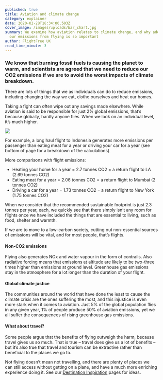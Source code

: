 ```yaml
---
published: true
title: Aviation and climate change
category: explainer
date: 2020-02-28T18:34:00.503Z
cover_image: /images/uploads/bar_chart.jpg
summary: We examine how aviation relates to climate change, and why addressing
  our emissions from flying is so important
author: FlightFree UK
read_time_minute: 3
---
```

### We know that burning fossil fuels is causing the planet to warm, and scientists are agreed that we need to reduce our CO2 emissions if we are to avoid the worst impacts of climate breakdown.

There are lots of things that we as individuals can do to reduce emissions, including changing the way we eat, clothe ourselves and heat our homes. 

Taking a fight can often wipe out any savings made elsewhere. While aviation is said to be responsible for just 2% global emissions, that’s because globally, hardly anyone flies. When we look on an individual level, it’s much higher. 

![](/images/uploads/bar_chart.jpg)

For example, a long haul flight to Indonesia generates more emissions per passenger than eating meat for a year or driving your car for a year (see bottom of page for a breakdown of the calculations).

More comparisons with flight emissions: 

* H﻿eating your home for a year = 2.7 tonnes CO2 = a return flight to LA (2.69 tonnes CO2)
* E﻿ating meat for a year = 2.06 tonnes CO2 = a return flight to Mumbai (2 tonnes CO2)
* D﻿riving a car for a year = 1.73 tonnes CO2 = a return flight to New York (1.75 tonnes CO2)

When we consider that the recommended sustainable footprint is just 2.3 tonnes per year, each, we quickly see that there simply isn’t any room for flights once we have included the things that are essential to living, such as food, shelter and warmth. 

If we are to move to a low-carbon society, cutting out non-essential sources of emissions will be vital, and for most people, that’s flights.

#### Non-CO2 emissions

Flying also generates NOx and water vapour in the form of contrails. Also radiative forcing means that emissions at altitude are likely to be two-three times higher than emissions at ground level. Greenhouse gas emissions stay in the atmosphere for a lot longer than the duration of your flight.

#### Global climate justice

The communities around the world that have done the least to cause the climate crisis are the ones suffering the most, and this injustice is even more stark when it comes to aviation. Just 5% of the global population flies in any given year, 1% of people produce 50% of aviation emissions, yet we all suffer the consequences of rising greenhouse gas emissions. 

#### What about travel?

Some people argue that the benefits of flying outweigh the harm, because travel gives us so much. That is true – travel does give us a lot of benefits – but it’s also true that travel and tourism can be extractive rather than beneficial to the places we go to. 

Not flying doesn’t mean not travelling, and there are plenty of places we can still access without getting on a plane, and have a much more enriching experience doing it. See our [Destination Inspiration](/how_to/#destination-inspiration) pages for ideas.